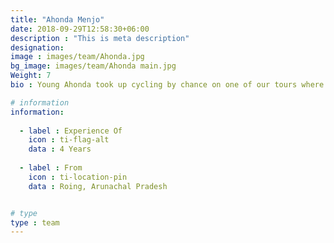 ```yaml
---
title: "Ahonda Menjo"
date: 2018-09-29T12:58:30+06:00
description : "This is meta description"
designation: 
image : images/team/Ahonda.jpg
bg_image: images/team/Ahonda main.jpg
Weight: 7
bio : Young Ahonda took up cycling by chance on one of our tours where he was helping the camping team. In the the four years that followed he already became one of the top 5 MTB riders of the country with an impressive list of wins under in his belt. Ahonda is a unending bank of energy. One will find him leading our cycling groups, typically covering double the day distance riding up and down seeing to the groups safety.

# information
information:
    
  - label : Experience Of
    icon : ti-flag-alt
    data : 4 Years
    
  - label : From
    icon : ti-location-pin
    data : Roing, Arunachal Pradesh


# type
type : team
---
```


